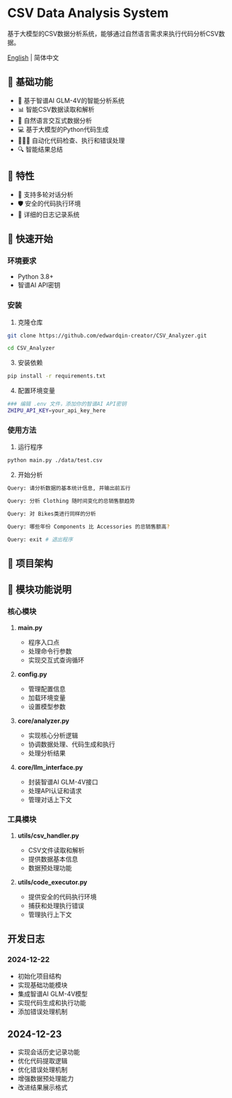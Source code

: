 # CSV Data Analysis System

基于大模型的CSV数据分析系统，能够通过自然语言需求来执行代码分析CSV数据。

[English](./README_EN.md) | 简体中文

## 🌟 基础功能

- 🤖 基于智谱AI GLM-4V的智能分析系统
- 📊 智能CSV数据读取和解析
- 💬 自然语言交互式数据分析
- 💻 基于大模型的Python代码生成
- 👨🏻‍💻 自动化代码检查、执行和错误处理
- 🔍 智能结果总结
  
## 🌟 特性
- 🔄 支持多轮对话分析
- 🛡️ 安全的代码执行环境
- 📝 详细的日志记录系统

## 🚀 快速开始

### 环境要求
- Python 3.8+
- 智谱AI API密钥

### 安装
1. 克隆仓库
```bash
git clone https://github.com/edwardqin-creator/CSV_Analyzer.git

cd CSV_Analyzer
```

3. 安装依赖
```bash
pip install -r requirements.txt
```

4. 配置环境变量
```bash
### 编辑 .env 文件，添加你的智谱AI API密钥
ZHIPU_API_KEY=your_api_key_here
```

### 使用方法

1. 运行程序
```bash
python main.py ./data/test.csv
```

2. 开始分析
```bash
Query: 请分析数据的基本统计信息, 并输出前五行

Query: 分析 Clothing 随时间变化的总销售额趋势

Query: 对 Bikes类进行同样的分析

Query: 哪些年份 Components 比 Accessories 的总销售额高?

Query: exit # 退出程序
```

## 📖 项目架构

## 🔧 模块功能说明

### 核心模块
1. **main.py**
   - 程序入口点
   - 处理命令行参数
   - 实现交互式查询循环

2. **config.py**
   - 管理配置信息
   - 加载环境变量
   - 设置模型参数

3. **core/analyzer.py**
   - 实现核心分析逻辑
   - 协调数据处理、代码生成和执行
   - 处理分析结果

4. **core/llm_interface.py**
   - 封装智谱AI GLM-4V接口
   - 处理API认证和请求
   - 管理对话上下文

### 工具模块
1. **utils/csv_handler.py**
   - CSV文件读取和解析
   - 提供数据基本信息
   - 数据预处理功能

2. **utils/code_executor.py**
   - 提供安全的代码执行环境
   - 捕获和处理执行错误
   - 管理执行上下文

## 开发日志

### 2024-12-22
- 初始化项目结构
- 实现基础功能模块
- 集成智谱AI GLM-4V模型
- 实现代码生成和执行功能
- 添加错误处理机制

## 2024-12-23
- 实现会话历史记录功能
- 优化代码提取逻辑
- 优化错误处理机制
- 增强数据预处理能力
- 改进结果展示格式
